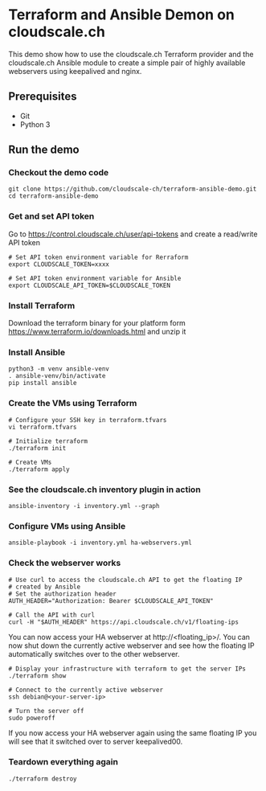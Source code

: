# Terraform and Ansible Demon on cloudscale.ch

This demo show how to use the cloudscale.ch Terraform provider and the
cloudscale.ch Ansible module to create a simple pair of highly
available webservers using keepalived and nginx.

## Prerequisites

* Git
* Python 3

## Run the demo

### Checkout the demo code

    git clone https://github.com/cloudscale-ch/terraform-ansible-demo.git
    cd terraform-ansible-demo

### Get and set API token

Go to https://control.cloudscale.ch/user/api-tokens and create a read/write API token

    # Set API token environment variable for Rerraform
    export CLOUDSCALE_TOKEN=xxxx
    
    # Set API token environment variable for Ansible
    export CLOUDSCALE_API_TOKEN=$CLOUDSCALE_TOKEN

### Install Terraform

Download the terraform binary for your platform form https://www.terraform.io/downloads.html and unzip it

### Install Ansible

    python3 -m venv ansible-venv
    . ansible-venv/bin/activate
    pip install ansible

### Create the VMs using Terraform

    # Configure your SSH key in terraform.tfvars
    vi terraform.tfvars
    
    # Initialize terraform
    ./terraform init
    
    # Create VMs
    ./terraform apply

### See the cloudscale.ch inventory plugin in action

    ansible-inventory -i inventory.yml --graph

### Configure VMs using Ansible

    ansible-playbook -i inventory.yml ha-webservers.yml

### Check the webserver works

    # Use curl to access the cloudscale.ch API to get the floating IP
    # created by Ansible
    # Set the authorization header
    AUTH_HEADER="Authorization: Bearer $CLOUDSCALE_API_TOKEN"
    
    # Call the API with curl
    curl -H "$AUTH_HEADER" https://api.cloudscale.ch/v1/floating-ips

You can now access your HA webserver at http://<floating_ip>/. You can
now shut down the currently active webserver and see how the floating
IP automatically switches over to the other webserver.

    # Display your infrastructure with terraform to get the server IPs
    ./terraform show
    
    # Connect to the currently active webserver
    ssh debian@<your-server-ip>
    
    # Turn the server off
    sudo poweroff

If you now access your HA webserver again using the same floating IP
you will see that it switched over to server keepalived00.
    
### Teardown everything again

    ./terraform destroy
